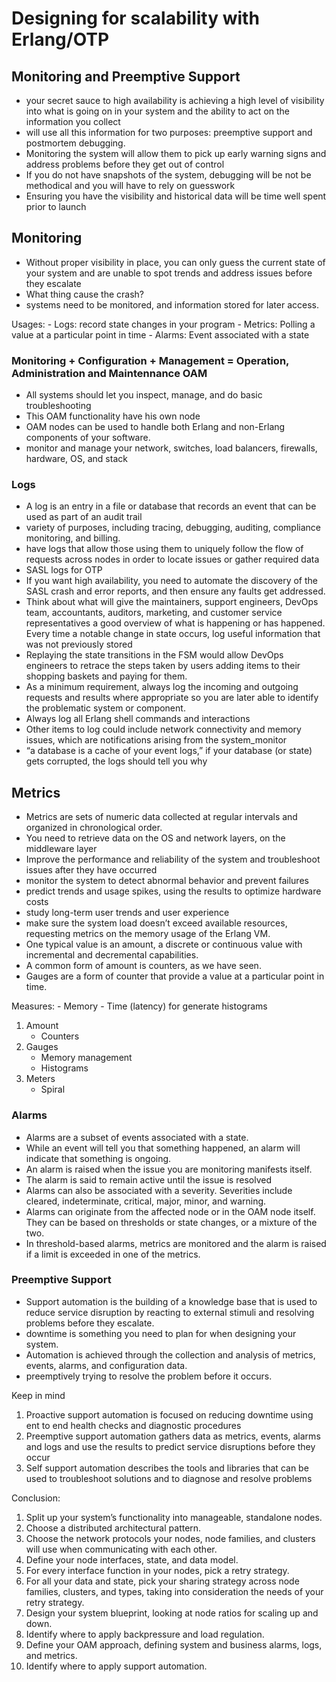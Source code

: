 # Designing for scalability with Erlang/OTP


## Monitoring and Preemptive Support

- your secret sauce to high availability is achieving a high level of
visibility into what is going on in your system and the ability to act on the information you collect
- will use all this information for two purposes: preemptive support
and postmortem debugging.
- Monitoring the system will allow them to pick up
early warning signs and address problems before they get out of control
- If you do not have snapshots of the system, debugging will be not be methodical and you will have to rely on guesswork
- Ensuring you have the visibility and historical data will be time well spent prior to launch

## Monitoring

- Without proper visibility in place, you can only guess the current state of
your system and are unable to spot trends and address issues before they escalate
- What thing cause the crash?
- systems need to be monitored, and information
stored for later access.

Usages:
    - Logs: record state changes in your program
    - Metrics: Polling a value at a particular point in time
    - Alarms: Event associated with a state

### Monitoring + Configuration + Management = Operation, Administration and Maintennance OAM

- All systems should let you inspect, manage, and do basic troubleshooting
- This OAM functionality have his own node
- OAM nodes can be used to handle both Erlang and non-Erlang components of your
software.
- monitor and manage your network, switches, load balancers, firewalls, hardware, OS, and stack

### Logs

- A log is an entry in a file or database that records an event that can be used as part of an audit trail
- variety of purposes, including tracing, debugging, auditing, compliance monitoring, and billing.
- have logs that allow those using them to uniquely follow the flow of
requests across nodes in order to locate issues or gather required data
- SASL logs for OTP
- If you want high availability, you need to automate the discovery of the SASL crash and error reports, and then ensure any faults get addressed.
- Think about what will give the maintainers, support engineers, DevOps
team, accountants, auditors, marketing, and customer service representatives a good overview of what is happening or has happened. Every time a notable change in state occurs, log useful information that was not previously stored
- Replaying the state transitions in the FSM would allow DevOps engineers to
retrace the steps taken by users adding items to their shopping baskets and paying for them.
- As a minimum requirement, always log the incoming and outgoing requests and results where appropriate so you are later able to identify the problematic system or component.
- Always log all Erlang shell commands and interactions
- Other items to log could include network connectivity and memory issues, which are notifications arising from the system_monitor
- “a database is a cache of your event logs,” if your database (or state) gets corrupted, the logs should tell you why

## Metrics

-  Metrics are sets of numeric data collected at regular intervals and organized in chronological order.
-  You need to retrieve data on the OS and network layers, on the middleware layer
- Improve the performance and reliability of the system and troubleshoot issues after they have occurred
- monitor the system to detect abnormal behavior and prevent failures
- predict trends and usage spikes, using the results to optimize hardware costs
- study long-term user trends and user experience
- make sure the system load doesn’t exceed available resources, requesting metrics on the memory usage of the Erlang VM.
- One typical value is an amount, a discrete or continuous value with incremental and decremental capabilities. 
- A common form of amount is counters, as we have seen.
- Gauges are a form of counter that provide a value at a particular point in time.

Measures:
    - Memory
    - Time (latency) for generate histograms

1. Amount
    - Counters
2. Gauges 
    - Memory management  
    - Histograms
3. Meters
    - Spiral
    
### Alarms

- Alarms are a subset of events associated with a state.
- While an event will tell you that something happened, an alarm will indicate that something is ongoing.
- An alarm is raised when the issue you are monitoring manifests itself.
- The alarm is said to remain active until the issue is resolved
- Alarms can also be associated with a severity. Severities include cleared, indeterminate, critical, major, minor, and warning.
- Alarms can originate from the affected node or in the OAM node itself. They can be based on thresholds or state changes, or a mixture of the two.
- In threshold-based alarms, metrics are monitored and the alarm is raised if a limit is exceeded in one of the metrics.

### Preemptive Support

- Support automation is the building of a knowledge base that is used to reduce service disruption by reacting to external stimuli and resolving problems before they escalate.
- downtime is something you need to plan for when designing your system.
- Automation is achieved through the collection and analysis of metrics, events, alarms, and configuration data.
- preemptively trying to resolve the problem before it occurs.

Keep in mind
1. Proactive support automation is focused on reducing downtime using ent to end health checks and diagnostic procedures
2. Preemptive support automation gathers data as metrics, events, alarms and logs and use the results to predict service disruptions before they occur
3. Self support automation describes the tools and libraries that can be used to troubleshoot solutions and to diagnose and resolve problems

 Conclusion:

1. Split up your system’s functionality into manageable, standalone nodes.
2. Choose a distributed architectural pattern.
3. Choose the network protocols your nodes, node families, and clusters will use when
communicating with each other.
4. Define your node interfaces, state, and data model.
5. For every interface function in your nodes, pick a retry strategy.
6. For all your data and state, pick your sharing strategy across node families, clusters,
and types, taking into consideration the needs of your retry strategy.
7. Design your system blueprint, looking at node ratios for scaling up and down.
8. Identify where to apply backpressure and load regulation.
9. Define your OAM approach, defining system and business alarms, logs, and metrics.
10. Identify where to apply support automation.

